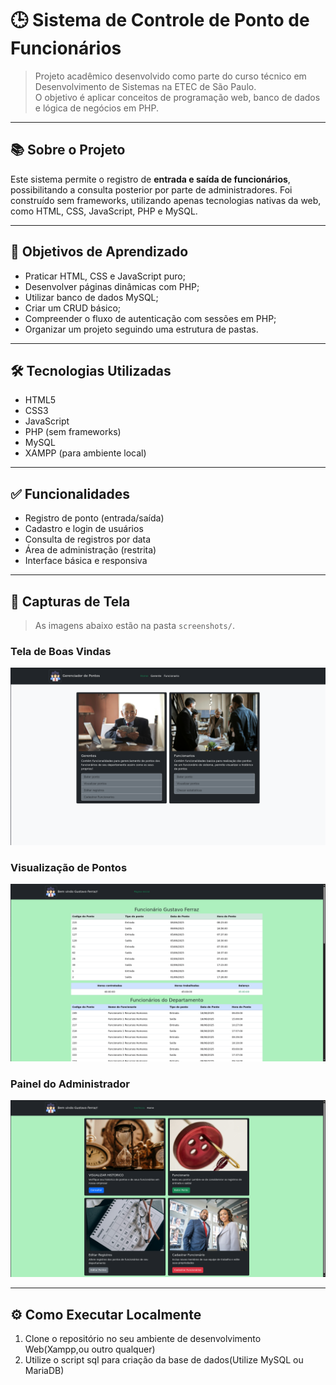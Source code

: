 # 🕒 Sistema de Controle de Ponto de Funcionários

> Projeto acadêmico desenvolvido como parte do curso técnico em Desenvolvimento de Sistemas na ETEC de São Paulo.  
> O objetivo é aplicar conceitos de programação web, banco de dados e lógica de negócios em PHP.

---

## 📚 Sobre o Projeto

Este sistema permite o registro de **entrada e saída de funcionários**, possibilitando a consulta posterior por parte de administradores. Foi construído sem frameworks, utilizando apenas tecnologias nativas da web, como HTML, CSS, JavaScript, PHP e MySQL.

---

## 🎯 Objetivos de Aprendizado

- Praticar HTML, CSS e JavaScript puro;
- Desenvolver páginas dinâmicas com PHP;
- Utilizar banco de dados MySQL;
- Criar um CRUD básico;
- Compreender o fluxo de autenticação com sessões em PHP;
- Organizar um projeto seguindo uma estrutura de pastas.

---

## 🛠️ Tecnologias Utilizadas

- HTML5
- CSS3
- JavaScript
- PHP (sem frameworks)
- MySQL
- XAMPP (para ambiente local)

---

## ✅ Funcionalidades

- Registro de ponto (entrada/saída)
- Cadastro e login de usuários
- Consulta de registros por data
- Área de administração (restrita)
- Interface básica e responsiva

---

## 📸 Capturas de Tela

> As imagens abaixo estão na pasta `screenshots/`.

### Tela de Boas Vindas
![Home Page](screenshots/HomePage.png)

### Visualização de Pontos
![Visualização de Pontos](screenshots/estatisticas.png)

### Painel do Administrador
![Painel Admin](screenshots/funcGerente.png)

---

## ⚙️ Como Executar Localmente

1. Clone o repositório no seu ambiente de desenvolvimento Web(Xampp,ou outro qualquer)
2. Utilize o script sql para criação da base de dados(Utilize MySQL ou MariaDB)
